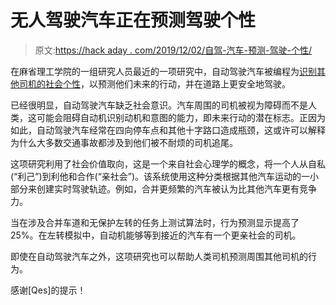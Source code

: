 # 无人驾驶汽车正在预测驾驶个性

> 原文:[https://hack aday . com/2019/12/02/自驾-汽车-预测-驾驶-个性/](https://hackaday.com/2019/12/02/self-driving-cars-are-predicting-driving-personalities/)

在麻省理工学院的一组研究人员最近的一项研究中，自动驾驶汽车被编程为[识别其他司机的社会个性](https://www.pnas.org/cgi/doi/10.1073/pnas.1820676116)，以预测他们未来的行动，并在道路上更安全地驾驶。

已经很明显，自动驾驶汽车缺乏社会意识。汽车周围的司机被视为障碍而不是人类，这可能会阻碍自动机识别动机和意图的能力，即未来行动的潜在标志。正因为如此，自动驾驶汽车经常在四向停车点和其他十字路口造成瓶颈，这或许可以解释为什么大多数交通事故都涉及到他们被不耐烦的司机追尾。

这项研究利用了社会价值取向，这是一个来自社会心理学的概念，将一个人从自私(“利己”)到利他和合作(“亲社会”)。该系统使用这种分类根据其他汽车运动的一小部分来创建实时驾驶轨迹。例如，合并更频繁的汽车被认为比其他汽车更有竞争力。

当在涉及合并车道和无保护左转的任务上测试算法时，行为预测显示提高了 25%。在左转模拟中，自动机能够等到接近的汽车有一个更亲社会的司机。

即使在自动驾驶汽车之外，这项研究也可以帮助人类司机预测周围其他司机的行为。

感谢[Qes]的提示！